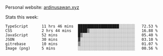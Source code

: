 Personal website: [ardinusawan.xyz](https://ardinusawan.xyz)

Stats this week:
<!--START_SECTION:waka-->

```text
TypeScript      11 hrs 46 mins  ██████████████████░░░░░░░   72.53 %
CSS             2 hrs 44 mins   ████▒░░░░░░░░░░░░░░░░░░░░   16.88 %
JavaScript      52 mins         █▒░░░░░░░░░░░░░░░░░░░░░░░   05.40 %
JSON            30 mins         ▓░░░░░░░░░░░░░░░░░░░░░░░░   03.10 %
gitrebase       10 mins         ▒░░░░░░░░░░░░░░░░░░░░░░░░   01.07 %
Image (png)     5 mins          ░░░░░░░░░░░░░░░░░░░░░░░░░   00.56 %
```

<!--END_SECTION:waka-->
